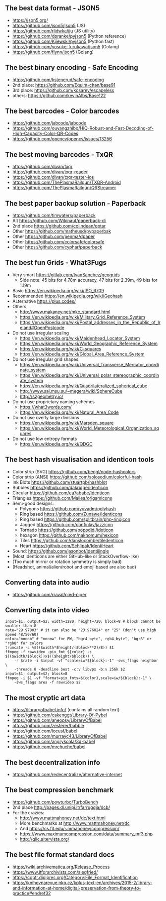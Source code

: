 ## The best data format - JSON5
- https://json5.org/
- https://github.com/json5/json5 (JS)
- https://github.com/rlidwka/jju (JS utility)
- https://github.com/dpranke/pyjson5 (Python reference)
- https://github.com/Kijewski/pyjson5 (Python fast)
- https://github.com/yosuke-furukawa/json5 (Golang)
- https://github.com/flynn/json5 (Golang)

## The best binary encoding - Safe Encoding
- https://github.com/kstenerud/safe-encoding
- 2nd place: https://github.com/Equim-chan/base91
- 3rd place: https://github.com/kosarev/escapeless
- others: https://github.com/kevinAlbs/Base122

## The best barcodes - Color barcodes
- https://github.com/jabcode/jabcode
- https://github.com/ouyangzhibo/HiQ-Robust-and-Fast-Decoding-of-High-Capacity-Color-QR-Codes
- https://github.com/opencv/opencv/issues/13256

## The best moving barcodes - TxQR
- https://github.com/divan/txqr
- https://github.com/divan/txqr-reader
- https://github.com/divan/txqr-tester-ios
- https://github.com/ThePlasmaRailgun/TXQR-Android
- https://github.com/ThePlasmaRailgun/QRStreamer

## The best paper backup solution - Paperback
- https://github.com/timwaters/paperback
- Alt https://github.com/Wikinaut/paperback-cli
- 2nd place https://github.com/colindean/optar
- Other https://github.com/matheusd/pypaperbak
- Other https://github.com/penma/dpaper
- Other https://github.com/colorsafe/colorsafe
- Other https://github.com/cyphar/paperback

## The best fun Grids - What3Fugs
- Very smart https://gitlab.com/IvanSanchez/geogrids
  - Side note: 45 bits for 4.78m accuracy, 47 bits for 2.39m, 49 bits for 1.19m
- Basic https://en.wikipedia.org/wiki/ISO_6709
- Recommended https://en.wikipedia.org/wiki/Geohash
- ALternative https://plus.codes/
- Others
  - http://www.makaney.net/mkc_standard.html
  - https://en.wikipedia.org/wiki/Military_Grid_Reference_System
  - https://en.wikipedia.org/wiki/Postal_addresses_in_the_Republic_of_Ireland#OpenPostcode
- Do not use irregular scaling
  - https://en.wikipedia.org/wiki/Maidenhead_Locator_System
  - https://en.wikipedia.org/wiki/World_Geographic_Reference_System
  - https://en.wikipedia.org/wiki/C-squares
  - https://en.wikipedia.org/wiki/Global_Area_Reference_System
- Do not use irregular grid shapes
  - https://en.wikipedia.org/wiki/Universal_Transverse_Mercator_coordinate_system
  - https://en.wikipedia.org/wiki/Universal_polar_stereographic_coordinate_system
  - https://en.wikipedia.org/wiki/Quadrilateralized_spherical_cube
  - http://www.sai.msu.su/~megera/wiki/SphereCube
  - http://s2geometry.io/
- Do not use proprietary naming schemes
  - https://what3words.com/
  - https://en.wikipedia.org/wiki/Natural_Area_Code
- Do not use overly large divisions
  - https://en.wikipedia.org/wiki/Marsden_square
  - https://en.wikipedia.org/wiki/World_Meteorological_Organization_squares
- Do not use low entropy formats
  - https://en.wikipedia.org/wiki/QDGC

## The best hash visualisation and identicon tools
- Color strip (SVG) https://github.com/bengl/node-hashcolors
- Color strip (ANSI) https://github.com/solosodium/colorful-hash
- Ink Blots https://github.com/stuartpb/hashblot
- Bubbles https://github.com/dakridge/identicon
- Circular https://github.com/ea7ababe/identicon 
- Triangles https://github.com/Mailea/origamicons
- Semi-good designs:
    - Polygons https://github.com/yuvadm/polyhash
    - Ring based https://github.com/Zunawe/identicons
    - Ring based https://github.com/splitbrain/php-ringicon
    - Jagged https://github.com/danfinlay/jazzicon
    - Tornado https://github.com/popodidi/idoticon
    - hexagon https://github.com/naknomum/hexicon
    - Tiles https://github.com/danslocombe/tiledenticon
    - Heart https://github.com/Schlipak/IdentiHeart
- Sound: https://github.com/jasonbot/identijingle
- (Most identicons are either GitHub-like or StackOverflow-like)
- (Too much mirror or rotation symmetry is simply bad)
- (Headshot, animal/alien/robot and emoji based are also bad)

## Converting data into audio
- https://github.com/rraval/pied-piper

## Converting data into video
```
input=$1; output=$2; width=1280; height=720; block=8 # block cannot be smaller than 8
rate="29.97003" # it can also be "23.976024" or "25" (don't use high speed 48/50/60)
color="monob" # "monow" for BW, "bgr4_byte", rgb4_byte", "bgr8" or "rgb8" for colors
truncate -s %$(($width*$height/($block**2)/8)) $1
ffmpeg -f rawvideo -pix_fmt ${color} -s $(($width/$block))x$(($height/$block)) \
    -r $rate -i $input -vf "scale=iw*${block}:-1" -sws_flags neighbor \
    -threads 8 -deadline best -c:v libvpx -b:v 256k $2
input=$1; output=$2; block=8
ffmpeg -i $1 -vf "format=pix_fmts=${color},scale=iw/${block}:-1" \
    -sws_flags area -f rawvideo $2
```

## The most cryptic art data
- https://libraryofbabel.info/ (contains all random text)
- https://github.com/cakenggt/Library-Of-Pybel
- https://github.com/aneopsy/LibraryOfBabel
- https://github.com/zesterer/babble
- https://github.com/locusf/babel
- https://github.com/murrayc43/LibraryOfBabel
- https://github.com/angrykoala/3d-babel
- https://github.com/mrchucho/babel

## The best decentralization info
- https://github.com/redecentralize/alternative-internet

## The best compression benchmark
- https://github.com/powturbo/TurboBench
- 2nd place http://pages.di.unipi.it/farruggia/dcb/
- For the crazies:
  - http://www.mattmahoney.net/dc/text.html
  - More benchmarks at http://www.mattmahoney.net/dc
  - And https://cs.fit.edu/~mmahoney/compression/
  - https://www.maximumcompression.com/data/summary_mf3.php
  - http://qlic.altervista.org/

## The best file format standard docs
- https://wiki.archivematica.org/Release_Process
- https://www.itforarchivists.com/siegfried/
- https://coptr.digipres.org/Category:File_Format_Identification
- https://knihovnarevue.nkp.cz/kplus-text-en/archives/2015-2/library-and-information-at-home/digital-preservation-from-theory-to-practice#endref32
